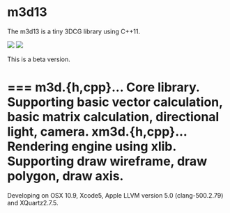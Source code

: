 m3d13
===
The m3d13 is a tiny 3DCG library using C++11.

![](https://raw.github.com/0x0c/m3d13/master/sample.png)
![](https://raw.github.com/0x0c/m3d13/master/sample2.png)

This is a beta version.

===
	m3d.{h,cpp}...	Core library.
					Supporting basic vector calculation, basic matrix calculation, directional light, camera.
	xm3d.{h,cpp}...	Rendering engine using xlib.
					Supporting draw wireframe, draw polygon, draw axis.
===

Developing on OSX 10.9, Xcode5, Apple LLVM version 5.0 (clang-500.2.79) and XQuartz2.7.5.
